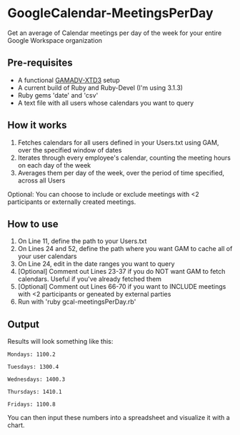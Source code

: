 # GoogleCalendar-MeetingsPerDay
Get an average of Calendar meetings per day of the week for your entire Google Workspace organization

## Pre-requisites
* A functional [GAMADV-XTD3](https://github.com/taers232c/GAMADV-XTD3/) setup
* A current build of Ruby and Ruby-Devel (I'm using 3.1.3)
* Ruby gems 'date' and 'csv'
* A text file with all users whose calendars you want to query

## How it works

1. Fetches calendars for all users defined in your Users.txt using GAM, over the specified window of dates
2. Iterates through every employee's calendar, counting the meeting hours on each day of the week
3. Averages them per day of the week, over the period of time specified, across all Users

Optional: You can choose to include or exclude meetings with <2 participants or externally created meetings.

## How to use

1. On Line 11, define the path to your Users.txt
2. On Lines 24 and 52, define the path where you want GAM to cache all of your user calendars
3. On Line 24, edit in the date ranges you want to query
4. [Optional] Comment out Lines 23-37 if you do NOT want GAM to fetch calendars. Useful if you've already fetched them
5. [Optional] Comment out Lines 66-70 if you want to INCLUDE meetings with <2 participants or geneated by external parties
6. Run with 'ruby gcal-meetingsPerDay.rb'

## Output

Results will look something like this:

`Mondays: 1100.2`

`Tuesdays: 1300.4`

`Wednesdays: 1400.3`

`Thursdays: 1410.1`

`Fridays: 1100.8`

You can then input these numbers into a spreadsheet and visualize it with a chart.
